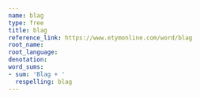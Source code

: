 ```yaml
---
name: blag
type: free
title: blag
reference_link: https://www.etymonline.com/word/blag
root_name: 
root_language: 
denotation: 
word_sums:
- sum: 'Blag + '
  respelling: blag
---
```

